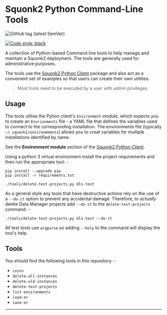 # Squonk2 Python Command-Line Tools

![GitHub tag (latest SemVer)](https://img.shields.io/github/v/tag/informaticsmatters/squonk2-python-cl-tools)

[![Code style: black](https://img.shields.io/badge/code%20style-black-000000.svg)](https://github.com/psf/black)

A collection of Python-based Command line tools to help manage and maintain
a Squonk2 deployment. The tools are generally used for administrative purposes.

The tools use the [Squonk2 Python Client] package and also act as a convenient
set of examples so that users can create their own utilities.

>   Most tools need to be executed by a user with admin privileges.

## Usage
The tools utilise the Pyhon client's `Environment` module, which expects
you to create an `Envrionments` file - a YAML file that defines the
variables used to connect to the corresponding installation. The environments
file (typically `~/.squonk2/environmemnts`) allows you to creat variables
for multiple installations identified by name.

See the **Environment module** section of the [Squonk2 Python Client].

Using a python 3 virtual environment install the project requirements
and then run the appropriate tool: -

    pip install --upgrade pip
    pip install -r requirements.txt

    ./tools/delete-test-projects.py dls-test

As a general style any tools that have destructive actions rely on the use of
a `--do-it` option to prevent any accidental damage. Therefore, to _actually_
delete Data Manager projects add `--do-it` to the `delete-test-projects`
command: -

    ./tools/delete-test-projects.py dls-test --do-it

All test tools use `argparse` so adding `--help` to the command will
display the tool's help.

## Tools
You should find the following tools in this repository: -

- `coins`
- `delete-all-instances`
- `delete-old-instances`
- `delete-test-projects`
- `list-environments`
- `load-er`
- `save-er`

---

[Squonk2 Python Client]: https://github.com/InformaticsMatters/squonk2-python-client
